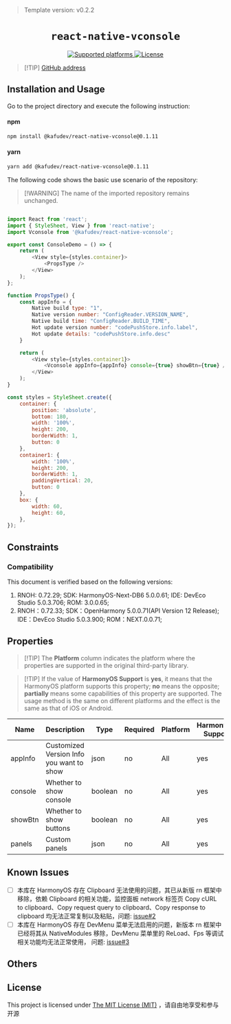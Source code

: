 > Template version: v0.2.2

<p align="center">
  <h1 align="center"> <code>react-native-vconsole</code> </h1>
</p>
<p align="center">
    <a href="https://github.com/kafudev/react-native-vconsole">
        <img src="https://img.shields.io/badge/platforms-android%20|%20ios%20|%20harmony%20-lightgrey.svg" alt="Supported platforms" />
    </a>
    <a href="https://github.com/kafudev/react-native-vconsole/blob/main/LICENSE">
        <img src="https://img.shields.io/badge/license-MIT-green.svg" alt="License" />
    </a>
</p>

> [!TIP] [GitHub address](https://github.com/kafudev/react-native-vconsole)

## Installation and Usage

Go to the project directory and execute the following instruction:

<!-- tabs:start -->

#### **npm**

```bash
npm install @kafudev/react-native-vconsole@0.1.11
```

#### **yarn**

```bash
yarn add @kafudev/react-native-vconsole@0.1.11
```

<!-- tabs:end -->

The following code shows the basic use scenario of the repository:

> [!WARNING] The name of the imported repository remains unchanged.

```js

import React from 'react';
import { StyleSheet, View } from 'react-native';
import Vconsole from '@kafudev/react-native-vconsole';

export const ConsoleDemo = () => {
    return (
        <View style={styles.container}>
            <PropsType />
        </View>
    );
};

function PropsType() {
    const appInfo = {
        Native build type: "1",
        Native version number: "ConfigReader.VERSION_NAME",
        Native build time: "ConfigReader.BUILD_TIME",
        Hot update version number: "codePushStore.info.label",
        Hot update details: "codePushStore.info.desc"
    }

    return (
        <View style={styles.container1}>
            <Vconsole appInfo={appInfo} console={true} showBtn={true} />
        </View>
    );
}

const styles = StyleSheet.create({
    container: {
        position: 'absolute',
        bottom: 180,
        width: '100%',
        height: 200,
        borderWidth: 1,
        button: 0
    },
    container1: {
        width: '100%',
        height: 200,
        borderWidth: 1,
        paddingVertical: 20,
        button: 0
    },
    box: {
        width: 60,
        height: 60,
    },
});
```

## Constraints

### Compatibility

This document is verified based on the following versions:

1. RNOH: 0.72.29; SDK: HarmonyOS-Next-DB6 5.0.0.61; IDE: DevEco Studio 5.0.3.706; ROM: 3.0.0.65;
2. RNOH：0.72.33; SDK：OpenHarmony 5.0.0.71(API Version 12 Release); IDE：DevEco Studio 5.0.3.900; ROM：NEXT.0.0.71;

## Properties

> [!TIP] The **Platform** column indicates the platform where the properties are supported in the original third-party library.

> [!TIP] If the value of **HarmonyOS Support** is **yes**, it means that the HarmonyOS platform supports this property; **no** means the opposite; **partially** means some capabilities of this property are supported. The usage method is the same on different platforms and the effect is the same as that of iOS or Android.

| Name    | Description                              | Type    | Required | Platform | HarmonyOS Support |
| ------- | ---------------------------------------- | ------- | -------- | -------- | ----------------- |
| appInfo | Customized Version Info you want to show | json    | no       | All      | yes               |
| console | Whether to show console                  | boolean | no       | All      | yes               |
| showBtn | Whether to show buttons                  | boolean | no       | All      | yes               |
| panels  | Custom panels                            | json    | no       | All      | yes               |

## Known Issues

- [ ] 本库在 HarmonyOS 存在 Clipboard 无法使用的问题，其已从新版 rn 框架中移除，依赖 Clipboard 的相关功能，监控面板 network 标签页 Copy cURL to clipboard、Copy request query to clipboard、Copy response to clipboard 均无法正常复制以及粘贴，问题: [issue#2](https://github.com/kafudev/react-native-vconsole/issues/2)
- [ ] 本库在 HarmonyOS 存在 DevMenu 菜单无法启用的问题，新版本 rn 框架中已经将其从 NativeModules 移除，DevMenu 菜单里的 ReLoad、Fps 等调试相关功能均无法正常使用， 问题: [issue#3](https://github.com/kafudev/react-native-vconsole/issues/3)

## Others

## License

This project is licensed under [The MIT License (MIT)](https://github.com/kafudev/react-native-vconsole/blob/main/LICENSE) ，请自由地享受和参与开源
